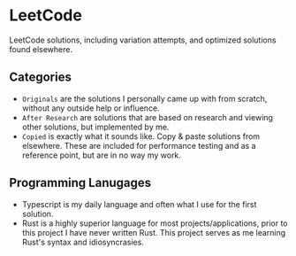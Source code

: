 # LeetCode
LeetCode solutions, including variation attempts, and optimized solutions found elsewhere. 

## Categories
- `Originals` are the solutions I personally came up with from scratch, without any outside help or influence.
- `After Research` are solutions that are based on research and viewing other solutions, but implemented by me.
- `Copied` is exactly what it sounds like. Copy & paste solutions from elsewhere. These are included for performance testing and as a reference point, but are in no way my work.

## Programming Lanugages

- Typescript is my daily language and often what I use for the first solution.
- Rust is a highly superior language for most projects/applications, prior to this project I have never written Rust. This project serves as me learning Rust's syntax and idiosyncrasies. 
